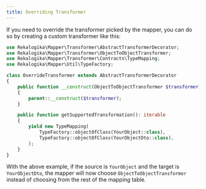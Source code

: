 ```yaml
---
title: Overriding Transformer
---
```


If you need to override the transformer picked by the mapper, you can do so by
creating a custom transformer like this:
    
```php
use Rekalogika\Mapper\Transformer\AbstractTransformerDecorator;
use Rekalogika\Mapper\Transformer\ObjectToObjectTransformer;
use Rekalogika\Mapper\Transformer\Contracts\TypeMapping;
use Rekalogika\Mapper\Util\TypeFactory;

class OverrideTransformer extends AbstractTransformerDecorator
{
    public function __construct(ObjectToObjectTransformer $transformer)
    {
        parent::__construct($transformer);
    }

    public function getSupportedTransformation(): iterable
    {
        yield new TypeMapping(
            TypeFactory::objectOfClass(YourObject::class),
            TypeFactory::objectOfClass(YourObjectDto::class),
        );
    }
}
```

With the above example, if the source is `YourObject` and the target is
`YourObjectDto`, the mapper will now choose `ObjectToObjectTransformer` instead
of choosing from the rest of the mapping table.
